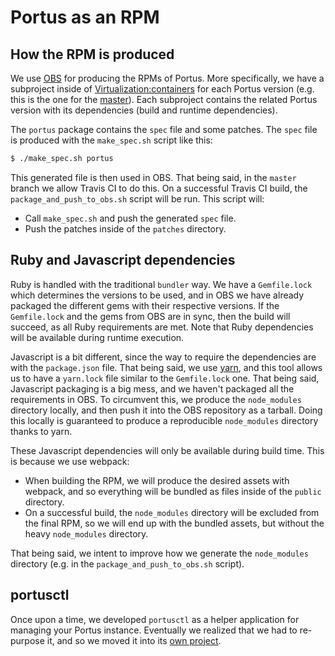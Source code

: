 # Portus as an RPM

## How the RPM is produced

We use [OBS](https://build.opensuse.org/) for producing the RPMs of Portus. More
specifically, we have a subproject inside of
[Virtualization:containers](https://build.opensuse.org/project/show/Virtualization:containers) for
each Portus version (e.g. this is the one for the
[master](https://build.opensuse.org/project/show/Virtualization:containers:Portus)). Each
subproject contains the related Portus version with its dependencies (build and
runtime dependencies).

The `portus` package contains the `spec` file and some patches. The `spec` file
is produced with the `make_spec.sh` script like this:

```bash
$ ./make_spec.sh portus
```

This generated file is then used in OBS. That being said, in the `master` branch
we allow Travis CI to do this. On a successful Travis CI build, the
`package_and_push_to_obs.sh` script will be run. This script will:

- Call `make_spec.sh` and push the generated `spec` file.
- Push the patches inside of the `patches` directory.

## Ruby and Javascript dependencies

Ruby is handled with the traditional `bundler` way. We have a `Gemfile.lock`
which determines the versions to be used, and in OBS we have already packaged
the different gems with their respective versions. If the `Gemfile.lock` and the
gems from OBS are in sync, then the build will succeed, as all Ruby requirements
are met. Note that Ruby dependencies will be available during runtime execution.

Javascript is a bit different, since the way to require the dependencies are
with the `package.json` file. That being said, we
use [yarn](https://github.com/yarnpkg/yarn), and this tool allows us to have a
`yarn.lock` file similar to the `Gemfile.lock` one. That being said, Javascript
packaging is a big mess, and we haven't packaged all the requirements in OBS. To
circumvent this, we produce the `node_modules` directory locally, and then push
it into the OBS repository as a tarball. Doing this locally is guaranteed to
produce a reproducible `node_modules` directory thanks to yarn.

These Javascript dependencies will only be available during build time. This is
because we use webpack:

- When building the RPM, we will produce the desired assets with webpack, and so
  everything will be bundled as files inside of the `public` directory.
- On a successful build, the `node_modules` directory will be excluded from the
  final RPM, so we will end up with the bundled assets, but without the heavy
  `node_modules` directory.

That being said, we intent to improve how we generate the `node_modules`
directory (e.g. in the `package_and_push_to_obs.sh` script).

## portusctl

Once upon a time, we developed `portusctl` as a helper application for managing
your Portus instance. Eventually we realized that we had to re-purpose it, and
so we moved it into its [own project](https://github.com/openSUSE/portusctl).

